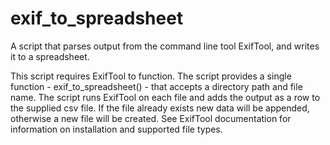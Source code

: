 # exif_to_spreadsheet
A script that parses output from the command line tool ExifTool, and writes it to a spreadsheet. 

This script requires ExifTool to function. The script provides a single function - exif_to_spreadsheet() - that accepts a directory path and file name. The script runs ExifTool on each file and adds the output as a row to the supplied csv file. If the file already exists new data will be appended, otherwise a new file will be created. See ExifTool documentation for information on installation and supported file types.
